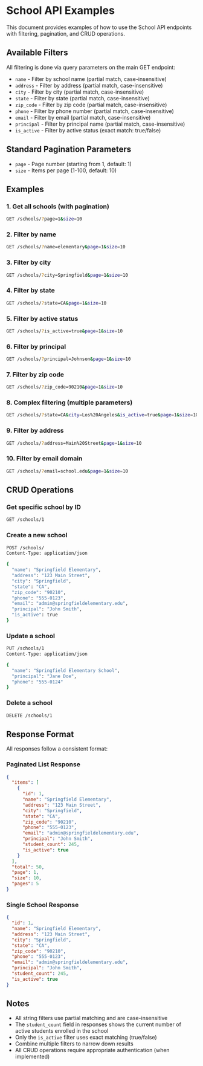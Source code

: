 # School API Examples

This document provides examples of how to use the School API endpoints with filtering, pagination, and CRUD operations.

## Available Filters

All filtering is done via query parameters on the main GET endpoint:

- `name` - Filter by school name (partial match, case-insensitive)
- `address` - Filter by address (partial match, case-insensitive)
- `city` - Filter by city (partial match, case-insensitive)
- `state` - Filter by state (partial match, case-insensitive)
- `zip_code` - Filter by zip code (partial match, case-insensitive)
- `phone` - Filter by phone number (partial match, case-insensitive)
- `email` - Filter by email (partial match, case-insensitive)
- `principal` - Filter by principal name (partial match, case-insensitive)
- `is_active` - Filter by active status (exact match: true/false)

## Standard Pagination Parameters

- `page` - Page number (starting from 1, default: 1)
- `size` - Items per page (1-100, default: 10)

## Examples

### 1. Get all schools (with pagination)

```bash
GET /schools/?page=1&size=10
```

### 2. Filter by name

```bash
GET /schools/?name=elementary&page=1&size=10
```

### 3. Filter by city

```bash
GET /schools/?city=Springfield&page=1&size=10
```

### 4. Filter by state

```bash
GET /schools/?state=CA&page=1&size=10
```

### 5. Filter by active status

```bash
GET /schools/?is_active=true&page=1&size=10
```

### 6. Filter by principal

```bash
GET /schools/?principal=Johnson&page=1&size=10
```

### 7. Filter by zip code

```bash
GET /schools/?zip_code=90210&page=1&size=10
```

### 8. Complex filtering (multiple parameters)

```bash
GET /schools/?state=CA&city=Los%20Angeles&is_active=true&page=1&size=10
```

### 9. Filter by address

```bash
GET /schools/?address=Main%20Street&page=1&size=10
```

### 10. Filter by email domain

```bash
GET /schools/?email=school.edu&page=1&size=10
```

## CRUD Operations

### Get specific school by ID

```bash
GET /schools/1
```

### Create a new school

```bash
POST /schools/
Content-Type: application/json

{
  "name": "Springfield Elementary",
  "address": "123 Main Street",
  "city": "Springfield",
  "state": "CA", 
  "zip_code": "90210",
  "phone": "555-0123",
  "email": "admin@springfieldelementary.edu",
  "principal": "John Smith",
  "is_active": true
}
```

### Update a school

```bash
PUT /schools/1
Content-Type: application/json

{
  "name": "Springfield Elementary School",
  "principal": "Jane Doe",
  "phone": "555-0124"
}
```

### Delete a school

```bash
DELETE /schools/1
```

## Response Format

All responses follow a consistent format:

### Paginated List Response

```json
{
  "items": [
    {
      "id": 1,
      "name": "Springfield Elementary",
      "address": "123 Main Street", 
      "city": "Springfield",
      "state": "CA",
      "zip_code": "90210",
      "phone": "555-0123",
      "email": "admin@springfieldelementary.edu",
      "principal": "John Smith",
      "student_count": 245,
      "is_active": true
    }
  ],
  "total": 50,
  "page": 1,
  "size": 10,
  "pages": 5
}
```

### Single School Response

```json
{
  "id": 1,
  "name": "Springfield Elementary",
  "address": "123 Main Street",
  "city": "Springfield", 
  "state": "CA",
  "zip_code": "90210",
  "phone": "555-0123",
  "email": "admin@springfieldelementary.edu",
  "principal": "John Smith",
  "student_count": 245,
  "is_active": true
}
```

## Notes

- All string filters use partial matching and are case-insensitive
- The `student_count` field in responses shows the current number of active students enrolled in the school
- Only the `is_active` filter uses exact matching (true/false)
- Combine multiple filters to narrow down results
- All CRUD operations require appropriate authentication (when implemented)
